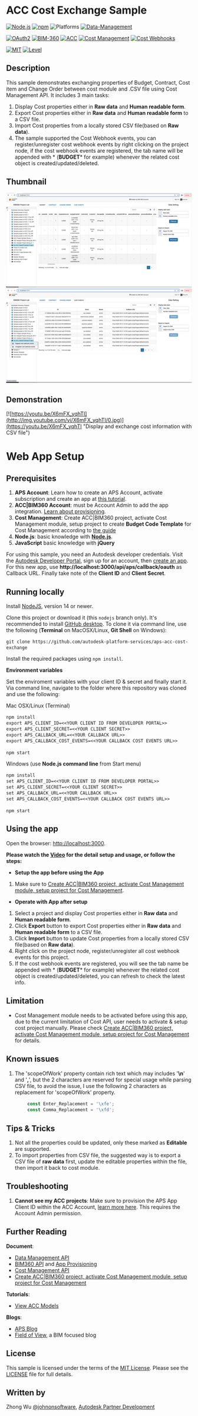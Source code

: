 # ACC Cost Exchange Sample

[![Node.js](https://img.shields.io/badge/Node.js-14.0-blue.svg)](https://nodejs.org/)
[![npm](https://img.shields.io/badge/npm-6.0-blue.svg)](https://www.npmjs.com/)
![Platforms](https://img.shields.io/badge/Web-Windows%20%7C%20MacOS%20%7C%20Linux-lightgray.svg)
[![Data-Management](https://img.shields.io/badge/Data%20Management-v1-green.svg)](http://developer.autodesk.com/)

[![OAuth2](https://img.shields.io/badge/OAuth2-v2-green.svg)](http://developer.autodesk.com/)
[![BIM-360](https://img.shields.io/badge/BIM%20360-v1-green.svg)](http://developer.autodesk.com/)
[![ACC](https://img.shields.io/badge/ACC-v1-green.svg)](http://developer.autodesk.com/)
[![Cost Management](https://img.shields.io/badge/Cost%20Management-v1%20-green.svg)](http://developer.autodesk.com/)
[![Cost Webhooks](https://img.shields.io/badge/Cost%20Webhooks-v1-green.svg)](http://developer.autodesk.com/)

[![MIT](https://img.shields.io/badge/License-MIT-blue.svg)](http://opensource.org/licenses/MIT)
[![Level](https://img.shields.io/badge/Level-Intermediate-blue.svg)](http://developer.autodesk.com/)


## Description
This sample demonstrates exchanging properties of Budget, Contract, Cost item and Change Order between cost module and .CSV file using Cost Management API. It includes 3 main tasks:
1. Display Cost properties either in **Raw data** and **Human readable form**.
2. Export Cost properties either in **Raw data** and **Human readable form** to a CSV file.
3. Import Cost properties from a locally stored CSV file(based on **Raw data**).
4. The sample supported the Cost Webhook events, you can register/unregister cost webhook events by right clicking on the project node, if the cost webhook events are registered, the tab name will be appended with * (**BUDGET*** for example) whenever the related cost object is created/updated/deleted.


## Thumbnail
![thumbnail](/thumbnail_1.png)  
![thumbnail](/thumbnail_2.png)  

## Demonstration
[![https://youtu.be/X6mFX_yqhTI](http://img.youtube.com/vi/X6mFX_yqhTI/0.jpg)](https://youtu.be/X6mFX_yqhTI "Display and exchange cost information with CSV file")

# Web App Setup

## Prerequisites

1. **APS Account**: Learn how to create an APS Account, activate subscription and create an app at [this tutorial](http://aps.autodesk.com/tutorials). 
2. **ACC|BIM360 Account**: must be Account Admin to add the app integration. [Learn about provisioning](https://aps.autodesk.com/blog/bim-360-docs-provisioning-forge-apps). 
3. **Cost Management**: Create ACC|BIM360 project, activate Cost Management module, setup project to create **Budget Code Template** for Cost Management according to [the guide](https://help.autodesk.com/view/BIM360D/ENU/?guid=BIM360D_Cost_Management_getting_started_with_cost_management_html)
4. **Node.js**: basic knowledge with [**Node.js**](https://nodejs.org/en/).
5. **JavaScript** basic knowledge with **jQuery**

For using this sample, you need an Autodesk developer credentials. Visit the [Autodesk Developer Portal](https://developer.autodesk.com), sign up for an account, then [create an app](https://developer.autodesk.com/myapps/create). For this new app, use **http://localhost:3000/api/aps/callback/oauth** as Callback URL. Finally take note of the **Client ID** and **Client Secret**.


## Running locally

Install [NodeJS](https://nodejs.org), version 14 or newer.

Clone this project or download it (this `nodejs` branch only). It's recommended to install [GitHub desktop](https://desktop.github.com/). To clone it via command line, use the following (**Terminal** on MacOSX/Linux, **Git Shell** on Windows):

    git clone https://github.com/autodesk-platform-services/aps-acc-cost-exchange

Install the required packages using `npm install`.


**Environment variables**

Set the enviroment variables with your client ID & secret and finally start it. Via command line, navigate to the folder where this repository was cloned and use the following:

Mac OSX/Linux (Terminal)

    npm install
    export APS_CLIENT_ID=<<YOUR CLIENT ID FROM DEVELOPER PORTAL>>
    export APS_CLIENT_SECRET=<<YOUR CLIENT SECRET>>
    export APS_CALLBACK_URL=<<YOUR CALLBACK URL>>
    export APS_CALLBACK_COST_EVENTS=<<YOUR CALLBACK COST EVENTS URL>>

    npm start

Windows (use **Node.js command line** from Start menu)

    npm install
    set APS_CLIENT_ID=<<YOUR CLIENT ID FROM DEVELOPER PORTAL>>
    set APS_CLIENT_SECRET=<<YOUR CLIENT SECRET>>
    set APS_CALLBACK_URL=<<YOUR CALLBACK URL>>
    set APS_CALLBACK_COST_EVENTS=<<YOUR CALLBACK COST EVENTS URL>>

    npm start

## Using the app

Open the browser: [http://localhost:3000](http://localhost:3000). 

**Please watch the [Video](https://youtu.be/X6mFX_yqhTI) for the detail setup and usage, or follow the steps:**

- **Setup the app before using the App**
1. Make sure to [Create ACC|BIM360 project, activate Cost Management module, setup project for Cost Management](https://help.autodesk.com/view/BIM360D/ENU/?guid=BIM360D_Cost_Management_getting_started_with_cost_management_html).


- **Operate with App after setup**
1. Select a project and display Cost properties either in **Raw data** and **Human readable form**.
2. Click **Export** button to export Cost properties either in **Raw data** and **Human readable form** to a CSV file.
3. Click **Import** button to update Cost properties from a locally stored CSV file(based on **Raw data**).
4. Right click on the project node, register/unregister all cost webhook events for this project.
5. If the cost webhook events are registered, you will see the tab name be appended with * (**BUDGET*** for example)  whenever the related cost object is created/updated/deleted, you can refresh to check the latest info.


## Limitation
- Cost Management module needs to be activated before using this app, due to the current limitation of Cost API, user needs to activate & setup cost project manually. Please check [Create ACC|BIM360 project, activate Cost Management module, setup project for Cost Management](https://help.autodesk.com/view/BIM360D/ENU/?guid=BIM360D_Cost_Management_getting_started_with_cost_management_html) for details.


## Known issues
1. The 'scopeOfWork' property contain rich text which may includes '**\n**' and '**,**', but the 2 characters are reserved for special usage while parsing CSV file, to avoid the issue, I use the following 2 characters as replacement for 'scopeOfWork' property.
```js
        const Enter_Replacement = '\xfe';
        const Comma_Replacement = '\xfd';
```
## Tips & Tricks
1. Not all the properties could be updated, only these marked as **Editable** are supported.
2. To import properties from CSV file, the suggested way is to export a CSV file of **raw data** first, update the editable properties within the file, then import it back to cost module.

## Troubleshooting
1. **Cannot see my ACC projects**: Make sure to provision the APS App Client ID within the ACC Account, [learn more here](https://aps.autodesk.com/blog/bim-360-docs-provisioning-forge-apps). This requires the Account Admin permission.
 
## Further Reading
**Document**:
- [Data Management API](https://developer.autodesk.com/en/docs/data/v2/overview/)
- [BIM360 API](https://developer.autodesk.com/en/docs/bim360/v1/overview/) and [App Provisioning](https://aps.autodesk.com/blog/bim-360-docs-provisioning-forge-apps)
- [Cost Management API](https://aps.autodesk.com/en/docs/bim360/v1/overview/field-guide/cost-management/)
- [Create ACC|BIM360 project, activate Cost Management module, setup project for Cost Management](https://help.autodesk.com/view/BIM360D/ENU/?guid=BIM360D_Cost_Management_getting_started_with_cost_management_html)

**Tutorials**:
- [View ACC Models](https://tutorials.autodesk.io/tutorials/hubs-browser/)

**Blogs**:
- [APS Blog](https://aps.autodesk.com/categories/bim-360-api)
- [Field of View](https://fieldofviewblog.wordpress.com/), a BIM focused blog

## License
This sample is licensed under the terms of the [MIT License](http://opensource.org/licenses/MIT). Please see the [LICENSE](LICENSE) file for full details.

## Written by
Zhong Wu [@johnonsoftware](https://twitter.com/johnonsoftware), [Autodesk Partner Development](http://aps.autodesk.com)
